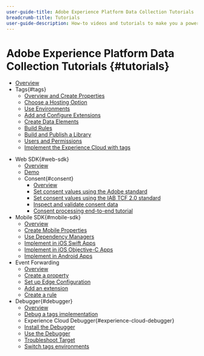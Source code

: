 ```yaml
---
user-guide-title: Adobe Experience Platform Data Collection Tutorials
breadcrumb-title: Tutorials
user-guide-description: How-to videos and tutorials to make you a power-user of Data Collection in Experience Platform.
---
```


# Adobe Experience Platform Data Collection Tutorials {#tutorials}

+ [Overview](../overview.md)
+ Tags{#tags}
  + [Overview and Create Properties](tags/overview-and-create-properties.md)
  + [Choose a Hosting Option](tags/choose-a-hosting-option.md)
  + [Use Environments](tags/use-environments.md)
  + [Add and Configure Extensions](tags/add-and-configure-extensions.md)
  + [Create Data Elements](tags/create-data-elements.md)
  + [Build Rules](tags/build-rules.md)
  + [Build and Publish a Library](tags/build-and-publish-a-library.md)
  + [Users and Permissions](tags/users-and-permissions.md)
  + [Implement the Experience Cloud with tags](https://experienceleague.adobe.com/docs/launch-learn/implementing-in-websites-with-launch/index.html)
<!--+ Datastreams-->
+ Web SDK{#web-sdk}
  + [Overview](web-sdk/overview.md)
  + [Demo](web-sdk/demo.md)
  + Consent{#consent}
    + [Overview](web-sdk/consent/overview.md)
    + [Set consent values using the Adobe standard](web-sdk/consent/set-consent-adobe.md)
    + [Set consent values using the IAB TCF 2.0 standard](web-sdk/consent/set-consent-iab.md)
    + [Inspect and validate consent data](web-sdk/consent/inspect.md)
    + [Consent processing end-to-end tutorial](web-sdk/consent/tutorial.md)
+ Mobile SDK{#mobile-sdk}
  + [Overview](mobile-sdk/overview.md)
  + [Create Mobile Properties](mobile-sdk/create-mobile-properties-in-launch.md)
  + [Use Dependency Managers](mobile-sdk/use-dependency-managers-with-mobile-sdk.md)
  + [Implement in iOS Swift Apps](https://experienceleague.adobe.com/docs/launch-learn/implementing-in-mobile-ios-swift-apps-with-launch/index.html)
  + [Implement in iOS Objective-C Apps](https://experienceleague.adobe.com/docs/launch-learn/implementing-in-mobile-ios-objective-c-apps-with-launch/index.html)
  + [Implement in Android Apps](https://experienceleague.adobe.com/docs/launch-learn/implementing-in-mobile-android-apps-with-launch/index.html)
+ Event Forwarding
  + [Overview](event-forwarding/overview.md)
  + [Create a property](event-forwarding/create-a-property.md)
  + [Set up Edge Configuration](event-forwarding/set-up-edge-configuration.md)
  + [Add an extension](event-forwarding/add-an-extension.md)
  + [Create a rule](event-forwarding/create-a-rule.md)
+ Debugger{#debugger}
  + [Overview](debugger/overview.md)
  + [Debug a tags implementation](https://experienceleague.adobe.com/docs/experience-manager-learn/sites/integrations/experience-platform-launch/debug-launch-implementation.html)
  + Experience Cloud Debugger{#experience-cloud-debugger}
  + [Install the Debugger](debugger/experience-cloud-debugger/add-the-extension.md)
  + [Use the Debugger](debugger/experience-cloud-debugger/use-the-experience-cloud-debugger.md)
  + [Troubleshoot Target](https://experienceleague.adobe.com/docs/target-learn/tutorials/troubleshooting/troubleshoot-with-the-experience-cloud-debugger.html)
  + [Switch tags environments](https://experienceleague.adobe.com/docs/launch-learn/implementing-in-websites-with-launch/configure-launch/launch-switch-environments.html)